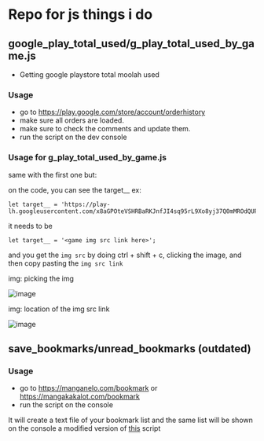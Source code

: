 # Repo for js things i do

## google_play_total_used/g_play_total_used_by_game.js
- Getting google playstore total moolah used

### Usage
 
- go to https://play.google.com/store/account/orderhistory
- make sure all orders are loaded.
- make sure to check the comments and update them.
- run the script on the dev console

### Usage for g_play_total_used_by_game.js
same with the first one but:

on the code, you can see the target__
ex:

```
let target__ = 'https://play-lh.googleusercontent.com/x8aGPOteVSHRBaRKJnfJI4sq95rL9Xo8yj37Q0mMROdQUPPvz9Y63QiEXehhbfFS6T3y=s50';
```
it needs to be 
```
let target__ = '<game img src link here>';
```
and you get the `img src` by doing ctrl + shift + c, clicking the image, and then copy pasting the `img src link`

img: picking the img

![image](https://github.com/dayn-01/random-js-console-thing-repo/assets/34685779/d325de76-e6c1-4cff-b0a3-26ddf986cbaf)

img: location of the img src link

![image](https://github.com/dayn-01/random-js-console-thing-repo/assets/34685779/b7d1550d-f724-4d6f-90bd-e1dfb0f38ca7)


## save_bookmarks/unread_bookmarks (outdated)

### Usage

- go to https://manganelo.com/bookmark or https://mangakakalot.com/bookmark
- run the script on the console

It will create a text file of your bookmark list and the same list will be shown on the console
a modified version of [this](https://greasyfork.org/en/scripts/390432-mananelo-mangakakalot-bookmarks-export/code) script 
